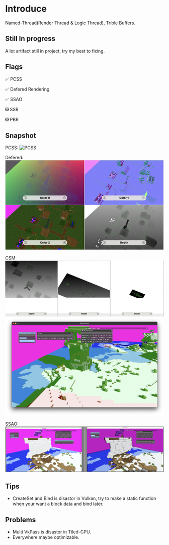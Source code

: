 # Introduce
Named-Thread(Render Thread & Logic Thread), Trible Buffers. 

## Still In progress

A lot artifact still in project, try my best to fixing.

## Flags
  ✅ PCSS 

  ✅ Defered Rendering

  ✅ SSAO 

  ❎ SSR   

  ❎ PBR

## Snapshot
PCSS:
![PCSS](snapshoot/pcss/pcss.png)

Defered:
![Defered](snapshoot/defered//defered.png)

CSM:
![Cascade Shdowmap](snapshoot/cascade_shadowmap/cascade.png)
![Cascade Shdowmap](snapshoot/cascade_shadowmap/csm.png)

SSAO:
![SSAO](snapshoot/ssao/ssao.png)

## Tips

- CreateSet and Bind is disastor in Vulkan, try to make a static function when your want a block data and bind later.

## Problems

- Multi VkPass is disastor in Tiled-GPU.
- Everywhere maybe optimizable.